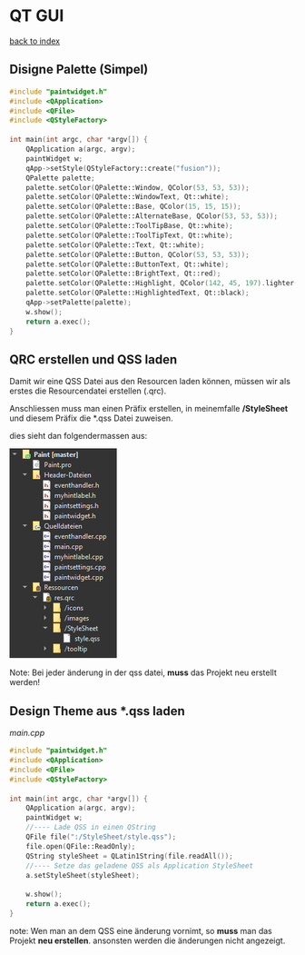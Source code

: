 # QT GUI

[back to index](index.md)

## Disigne Palette (Simpel)

``` cpp
#include "paintwidget.h"
#include <QApplication>
#include <QFile>
#include <QStyleFactory>

int main(int argc, char *argv[]) {
	QApplication a(argc, argv);
	paintWidget w;	
	qApp->setStyle(QStyleFactory::create("fusion"));
	QPalette palette;
	palette.setColor(QPalette::Window, QColor(53, 53, 53));
	palette.setColor(QPalette::WindowText, Qt::white);
	palette.setColor(QPalette::Base, QColor(15, 15, 15));
	palette.setColor(QPalette::AlternateBase, QColor(53, 53, 53));
	palette.setColor(QPalette::ToolTipBase, Qt::white);
	palette.setColor(QPalette::ToolTipText, Qt::white);
	palette.setColor(QPalette::Text, Qt::white);
	palette.setColor(QPalette::Button, QColor(53, 53, 53));
	palette.setColor(QPalette::ButtonText, Qt::white);
	palette.setColor(QPalette::BrightText, Qt::red);
	palette.setColor(QPalette::Highlight, QColor(142, 45, 197).lighter());
	palette.setColor(QPalette::HighlightedText, Qt::black);
	qApp->setPalette(palette);
    w.show();
	return a.exec();
}
```



## QRC erstellen und QSS laden

Damit wir eine QSS Datei aus den Resourcen laden können, müssen wir als erstes die Resourcendatei erstellen (.qrc).

Anschliessen muss man einen Präfix erstellen, in meinemfalle **/StyleSheet** und diesem Präfix die *.qss Datei zuweisen.

dies sieht dan folgendermassen aus:

![QT_GUI_QSS_RES](images/QT_GUI_QSS_RES.png) 

Note: Bei jeder änderung in der qss datei, **muss** das Projekt neu erstellt werden!



## Design Theme aus *.qss laden

*main.cpp*

``` cpp
#include "paintwidget.h"
#include <QApplication>
#include <QFile>
#include <QStyleFactory>

int main(int argc, char *argv[]) {
	QApplication a(argc, argv);
	paintWidget w;
    //---- Lade QSS in einen QString
	QFile file(":/StyleSheet/style.qss");
	file.open(QFile::ReadOnly);
	QString styleSheet = QLatin1String(file.readAll());
    //---- Setze das geladene QSS als Application StyleSheet
	a.setStyleSheet(styleSheet);
    
	w.show();
	return a.exec();
}
```

note: Wen man an dem QSS eine änderung vornimt, so **muss** man das Projekt **neu erstellen**. ansonsten werden die änderungen nicht angezeigt.
